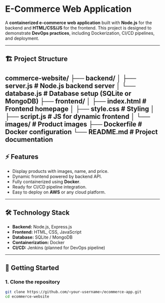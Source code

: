 # E-Commerce Web Application

A **containerized e-commerce web application** built with **Node.js** for the backend and **HTML/CSS/JS** for the frontend. This project is designed to demonstrate **DevOps practices**, including Dockerization, CI/CD pipelines, and deployment.

---

## 🏗️ Project Structure

commerce-website/
├── backend/
│ ├── server.js # Node.js backend server
│ └── database.js # Database setup (SQLite or MongoDB)
├── frontend/
│ ├── index.html # Frontend homepage
│ ├── style.css # Styling
│ ├── script.js # JS for dynamic frontend
│ └── images/ # Product images
├── Dockerfile # Docker configuration
└── README.md # Project documentation
---

## ⚡ Features

- Display products with images, name, and price.
- Dynamic frontend powered by backend API.
- Fully containerized using **Docker**.
- Ready for CI/CD pipeline integration.
- Easy to deploy on **AWS** or any cloud platform.

---

## 🛠️ Technology Stack

- **Backend:** Node.js, Express.js
- **Frontend:** HTML, CSS, JavaScript
- **Database:** SQLite / MongoDB
- **Containerization:** Docker
- **CI/CD:** Jenkins (planned for DevOps pipeline)

---

## 🚀 Getting Started

### **1. Clone the repository**

```bash
git clone https://github.com/<your-username>/ecommerce-app.git
cd ecommerce-website

